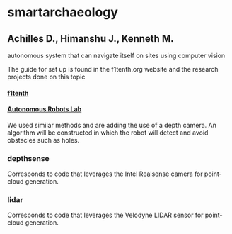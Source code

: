 # smartarchaeology
## Achilles D., Himanshu J., Kenneth M.
autonomous system that can navigate itself on sites using computer vision

The guide for set up is found in the f1tenth.org website and the research projects done on this topic

#### [f1tenth](http://f1tenth.org/build.html)
#### [Autonomous Robots Lab](https://www.autonomousrobotslab.com/autonomous-navigation-and-exploration.html)

We used similar methods and are adding the use of a depth camera. An algorithm will be constructed in which the robot will detect and avoid obstacles such as holes.

### depthsense
Corresponds to code that leverages the Intel Realsense camera for point-cloud generation.
### lidar
Corresponds to code that leverages the Velodyne LIDAR sensor for point-cloud generation.

